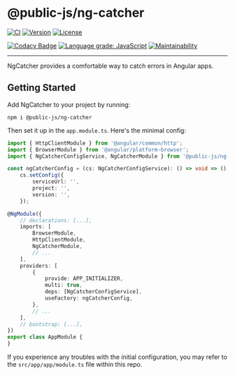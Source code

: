 # @public-js/ng-catcher

[![CI](https://img.shields.io/github/workflow/status/public-js/ng-catcher/CI?style=flat)](https://github.com/public-js/ng-catcher/actions?query=workflow%3ACI)
[![Version](https://img.shields.io/npm/v/@public-js/ng-catcher?style=flat)](https://www.npmjs.com/package/@public-js/ng-catcher)
[![License](https://img.shields.io/npm/l/@public-js/ng-catcher?style=flat)](https://www.npmjs.com/package/@public-js/ng-catcher)

[![Codacy Badge](https://app.codacy.com/project/badge/Grade/b676cb7041974c45818309851cb043f6)](https://www.codacy.com/gh/public-js/ng-catcher/dashboard)
[![Language grade: JavaScript](https://img.shields.io/lgtm/grade/javascript/g/public-js/ng-catcher.svg?logo=lgtm&logoWidth=18)](https://lgtm.com/projects/g/public-js/ng-catcher/context:javascript)
[![Maintainability](https://api.codeclimate.com/v1/badges/290f2cb87329f90e139c/maintainability)](https://codeclimate.com/github/public-js/ng-catcher/maintainability)

---

NgCatcher provides a comfortable way to catch errors in Angular apps.


## Getting Started

Add NgCatcher to your project by running:
```shell
npm i @public-js/ng-catcher
```

Then set it up in the `app.module.ts`. Here's the minimal config:
```typescript
import { HttpClientModule } from '@angular/common/http';
import { BrowserModule } from '@angular/platform-browser';
import { NgCatcherConfigService, NgCatcherModule } from '@public-js/ng-catcher';

const ngCatcherConfig = (cs: NgCatcherConfigService): () => void => () =>
    cs.setConfig({
        serviceUrl: '',
        project: '',
        version: '',
    });

@NgModule({
    // declarations: [...],
    imports: [
        BrowserModule,
        HttpClientModule,
        NgCatcherModule,
        // ...
    ],
    providers: [
        {
            provide: APP_INITIALIZER,
            multi: true,
            deps: [NgCatcherConfigService],
            useFactory: ngCatcherConfig,
        },
        // ...
    ],
    // bootstrap: [...],
})
export class AppModule {
}
```

If you experience any troubles with the initial configuration, you may refer to the `src/app/app/module.ts` file within this repo.
